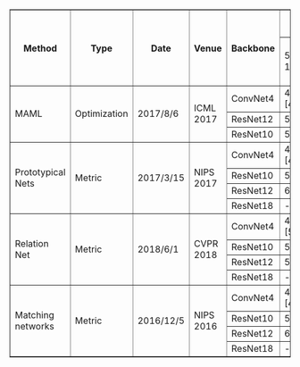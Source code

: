 <table border="1">
  <tr>
    <th rowspan="2">Method</th>
    <th rowspan="2">Type</th>
    <th rowspan="2">Date</th>
    <th rowspan="2">Venue</th>
    <th rowspan="2">Backbone</th>
    <th colspan="2">Mini-ImageNet</th>
    <th colspan="2">Tiered-ImageNet</th>
    <th colspan="2">CIFAR-FS</th>
    <th colspan="2">CUB-200</th>
    <th colspan="2">CIFAR100</th>
    <th colspan="2">FC-100</th>
    <th colspan="2">Omniglot</th>
    <th colspan="2">CUB Birds</th>
    <th colspan="2">Stanford Dogs</th>
    <th colspan="2">Stanford Cars</th>
    <th rowspan="2">Code</th>
  </tr>
  <tr>
    <td>5-way<br>1-shot</td>
    <td>5-way<br>5-shot</td>
    <td>5-way<br>1-shot</td>
    <td>5-way<br>5-shot</td>
    <td>5-way<br>1-shot</td>
    <td>5-way<br>5-shot</td>
    <td>5-way<br>1-shot</td>
    <td>5-way<br>5-shot</td>
    <td>5-way<br>1-shot</td>
    <td>5-way<br>5-shot</td>
    <td>5-way<br>1-shot</td>
    <td>5-way<br>5-shot</td>
    <td>5-way<br>1-shot</td>
    <td>5-way<br>5-shot</td>
    <td>5-way<br>1-shot</td>
    <td>5-way<br>5-shot</td>
    <td>5-way<br>1-shot</td>
    <td>5-way<br>5-shot</td>
    <td>5-way<br>1-shot</td>
    <td>5-way<br>5-shot</td>
  </tr>
  <tr>
    <td rowspan="3">MAML</td>
    <td rowspan="3">Optimization</td>
    <td rowspan="3">2017/8/6</td>
    <td rowspan="3">ICML 2017</td>
    <td>ConvNet4</td>
    <td>48.70±1.84<br>[49.81±1.78]</td>
    <td>63.11±0.92<br>[64.21±1.33]</td>
    <td>51.67±1.81<br>[49.00±3.26]</td>
    <td>70.30±0.08<br>[67.56±1.80]</td>
    <td>58.90±1.90<br>[57.06±3.83]</td>
    <td>71.50±1.00<br>[72.24±1.71]</td>
    <td>47.85±0.22<br>[53.31±1.77]</td>
    <td>64.77±0.20<br>[69.88±1.47]</td>
    <td>-</td>
    <td>-</td>
    <td>[37.63±2.23]</td>
    <td>[49.14±1.58]</td>
    <td>98.70±0.40<br>[97.13±1.25]</td>
    <td>99.90±0.10<br>[99.23±0.40]</td>
    <td>-</td>
    <td>-</td>
    <td>-</td>
    <td>-</td>
    <td>-</td>
    <td>-</td>
    <td rowspan="3">http://github.com/cbfinn/maml</td>
  </tr>
  <tr>
    <td>ResNet12</td>
    <td>50.96±0.50</td>
    <td>68.35±0.47</td>
    <td>-</td>
    <td>-</td>
    <td>-</td>
    <td>-</td>
    <td>-</td>
    <td>-</td>
    <td>-</td>
    <td>-</td>
    <td>-</td>
    <td>-</td>
    <td>-</td>
    <td>-</td>
    <td>-</td>
    <td>-</td>
    <td>-</td>
    <td>-</td>
    <td>-</td>
    <td>-</td>
  </tr>
  <tr>
    <td>ResNet10</td>
    <td>51.98±0.84</td>
    <td>66.62±0.83</td>
    <td>-</td>
    <td>-</td>
    <td>-</td>
    <td>-</td>
    <td>-</td>
    <td>-</td>
    <td>-</td>
    <td>-</td>
    <td>-</td>
    <td>-</td>
    <td>-</td>
    <td>-</td>
    <td>-</td>
    <td>-</td>
    <td>-</td>
    <td>-</td>
    <td>-</td>
    <td>-</td>
    <tr>
    <td rowspan="4">Prototypical Nets</td>
    <td rowspan="4">Metric</td>
    <td rowspan="4">2017/3/15</td>
    <td rowspan="4">NIPS 2017</td>
    <td>ConvNet4</td>
    <td>49.42±0.78<br>[48.85±0.42]</td>
    <td>68.20±0.66<br>[66.87±0.25]</td>
    <td>53.31±0.89</td>
    <td>72.69±0.74</td>
    <td>55.50±0.70<br>[55.49±0.21]</td>
    <td>72.00±0.60<br>[72.10±0.13]</td>
    <td>56.64±0.23<br>[51.31±0.48]</td>
    <td>73.66±0.17<br>[70.14±0.19]</td>
    <td>-</td>
    <td>-</td>
    <td>35.30±0.60<br>[35.90±0.24]</td>
    <td>48.60±0.60<br>[49.26±0.25]</td>
    <td>98.8<br>[98.27±0.13]</td>
    <td>99.7<br>[99.37±0.05]</td>
    <td>-</td>
    <td>-</td>
    <td>-</td>
    <td>-</td>
    <td>-</td>
    <td>-</td>
    <td rowspan="4">https://github.com/reedscot/cvpr2016</td>
  </tr>
  </tr>
    <td>ResNet10</td>
    <td>51.98±0.84</td>
    <td>72.64±0.64</td>
    <td>-</td>
    <td>-</td>
    <td>-</td>
    <td>-</td>
    <td>-</td>
    <td>-</td>
    <td>-</td>
    <td>-</td>
    <td>-</td>
    <td>-</td>
    <td>-</td>
    <td>-</td>
    <td>-</td>
    <td>-</td>
    <td>-</td>
    <td>-</td>
    <td>-</td>
    <td>-</td>
  </tr>
  </tr>
    <td>ResNet12</td>
    <td>60.37±0.83</td>
    <td>78.02±0.57</td>
    <td>65.65±0.92</td>
    <td>83.40±0.65</td>
    <td>72.20±0.70</td>
    <td>83.50±0.50</td>
    <td>66.09±0.92</td>
    <td>82.50±0.58</td>
    <td>41.54±0.76</td>
    <td>57.08±0.76</td>
    <td>-</td>
    <td>-</td>
    <td>-</td>
    <td>-</td>
    <td>-</td>
    <td>-</td>
    <td>-</td>
    <td>-</td>
    <td>-</td>
    <td>-</td>
  </tr>
  </tr>
    <td>ResNet18</td>
    <td>-</td>
    <td>-</td>
    <td>-</td>
    <td>-</td>
    <td>-</td>
    <td>-</td>
    <td>72.99±0.88</td>
    <td>86.64±0.51</td>
    <td>-</td>
    <td>-</td>
    <td>-</td>
    <td>-</td>
    <td>-</td>
    <td>-</td>
    <td>-</td>
    <td>-</td>
    <td>-</td>
    <td>-</td>
    <td>-</td>
    <td>-</td>
  </tr>
  <tr>
    <td rowspan="4">Relation Net</td>
    <td rowspan="4">Metric</td>
    <td rowspan="4">2018/6/1</td>
    <td rowspan="4">CVPR 2018</td>
    <td>ConvNet4</td>
    <td>49.31±0.85<br>[50.18±0.46]</td>
    <td>66.60±0.69<br>[65.34±0.41]</td>
    <td>54.48±0.93</td>
    <td>71.32±0.78</td>
    <td>55.00±1.00<br>[55.84±0.37]</td>
    <td>69.30±0.80<br>[69.57±0.30]</td>
    <td>58.81±0.24<br>[57.40±0.36]</td>
    <td>75.23±0.18<br>[72.09±0.31]</td>
    <td>-</td>
    <td>-</td>
    <td>[35.80±0.18]</td>
    <td>[47.80±0.24]</td>
    <td>[98.02±0.09]</td>
    <td>[99.25±0.05]</td>
    <td>-</td>
    <td>-</td>
    <td>-</td>
    <td>-</td>
    <td>-</td>
    <td>-</td>
    <td rowspan="4">-</td>
  </tr>
    </tr>
    <td>ResNet10</td>
    <td>52.19±0.83</td>
    <td>70.20±0.66</td>
    <td>-</td>
    <td>-</td>
    <td>-</td>
    <td>-</td>
    <td>-</td>
    <td>-</td>
    <td>-</td>
    <td>-</td>
    <td>-</td>
    <td>-</td>
    <td>-</td>
    <td>-</td>
    <td>-</td>
    <td>-</td>
    <td>-</td>
    <td>-</td>
    <td>-</td>
    <td>-</td>
  </tr>
    </tr>
    <td>ResNet12</td>
    <td>52.19±0.83</td>
    <td>70.20±0.66</td>
    <td>64.42±0.36</td>
    <td>81.74±0.61</td>
    <td>-</td>
    <td>-</td>
    <td>70.47±0.99</td>
    <td>83.70±0.55</td>
    <td>42.41±0.21</td>
    <td>57.23±0.62</td>
    <td>-</td>
    <td>-</td>
    <td>-</td>
    <td>-</td>
    <td>-</td>
    <td>-</td>
    <td>-</td>
    <td>-</td>
    <td>-</td>
    <td>-</td>
  </tr>
    </tr>
    <td>ResNet18</td>
    <td>-</td>
    <td>-</td>
    <td>-</td>
    <td>-</td>
    <td>-</td>
    <td>-</td>
    <td>68.58±0.94</td>
    <td>84.05±0.56</td>
    <td>-</td>
    <td>-</td>
    <td>-</td>
    <td>-</td>
    <td>-</td>
    <td>-</td>
    <td>-</td>
    <td>-</td>
    <td>-</td>
    <td>-</td>
    <td>-</td>
    <td>-</td>
  </tr>
    <tr>
    <td rowspan="4">Matching networks</td>
    <td rowspan="4">Metric</td>
    <td rowspan="4">2016/12/5</td>
    <td rowspan="4">NIPS 2016</td>
    <td>ConvNet4</td>
    <td>43.56±0.84<br>[48.10±0.81]</td>
    <td>55.31±0.73<br>[61.24±0.73]</td>
    <td>-</td>
    <td>-</td>
    <td>-</td>
    <td>-</td>
    <td>51.45±0.22</td>
    <td>75.46±0.18</td>
    <td>-</td>
    <td>-</td>
    <td>-</td>
    <td>-</td>
    <td>-</td>
    <td>-</td>
    <td>-</td>
    <td>-</td>
    <td>-</td>
    <td>-</td>
    <td>-</td>
    <td>-</td>
    <td rowspan="4">-</td>
  </tr>
    </tr>
    <td>ResNet10</td>
    <td>54.49±0.81</td>
    <td>68.82±0.65</td>
    <td>-</td>
    <td>-</td>
    <td>-</td>
    <td>-</td>
    <td>-</td>
    <td>-</td>
    <td>-</td>
    <td>-</td>
    <td>-</td>
    <td>-</td>
    <td>-</td>
    <td>-</td>
    <td>-</td>
    <td>-</td>
    <td>-</td>
    <td>-</td>
    <td>-</td>
    <td>-</td>
  </tr>
    </tr>
    <td>ResNet12</td>
    <td>63.08±0.80</td>
    <td>75.99±0.60</td>
    <td>68.50±0.92</td>
    <td>80.60±0.71</td>
    <td>-</td>
    <td>-</td>
    <td>71.87±0.85</td>
    <td>85.08±0.57</td>
    <td>43.88±0.75</td>
    <td>57.05±0.71</td>
    <td>-</td>
    <td>-</td>
    <td>-</td>
    <td>-</td>
    <td>-</td>
    <td>-</td>
    <td>-</td>
    <td>-</td>
    <td>-</td>
    <td>-</td>
  </tr>
    </tr>
    <td>ResNet18</td>
    <td>-</td>
    <td>-</td>
    <td>-</td>
    <td>-</td>
    <td>-</td>
    <td>-</td>
    <td>73.49±0.89</td>
    <td>84.45±0.58</td>
    <td>-</td>
    <td>-</td>
    <td>-</td>
    <td>-</td>
    <td>-</td>
    <td>-</td>
    <td>-</td>
    <td>-</td>
    <td>-</td>
    <td>-</td>
    <td>-</td>
    <td>-</td>
  </tr>
</table>
